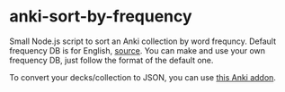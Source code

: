 # anki-sort-by-frequency
Small Node.js script to sort an Anki collection by word frequncy.
Default frequency DB is for English, [source](https://github.com/hermitdave/FrequencyWords/). You can make and use your own frequency DB, just follow the format of the default one.

To convert your decks/collection to JSON, you can use [this Anki addon](https://ankiweb.net/shared/info/1589071665).
